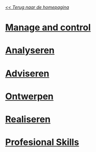 [*<< Terug naar de homepagina*](../)

# [Manage and control](manage_and_control)

# [Analyseren](analyseren)

# [Adviseren](adviseren)

# [Ontwerpen](ontwerpen)

# [Realiseren](realiseren)

# [Profesional Skills](professional_skills)